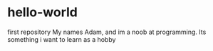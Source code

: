 # hello-world
first repository
My names Adam, and im a noob at programming.
Its something i want to learn as a hobby
